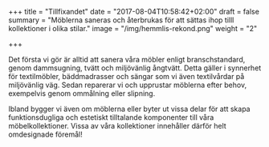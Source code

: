 +++
title = "Tillfixandet"
date = "2017-08-04T10:58:42+02:00"
draft = false
summary = "Möblerna saneras och återbrukas för att sättas ihop tilll kollektioner i olika stilar."
image = "/img/hemmlis-rekond.png"
weight = "2"

+++

Det första vi gör är alltid att sanera våra möbler enligt branschstandard, genom dammsugning, tvätt och miljövänlig ångtvätt. Detta gäller i synnerhet för textilmöbler, bäddmadrasser och sängar som vi även textilvårdar på miljövänlig väg. Sedan reparerar vi och upprustar möblerna efter behov, exempelvis genom ommålning eller slipning.

Ibland bygger vi även om möblerna eller byter ut vissa delar för att skapa funktionsdugliga och estetiskt tilltalande komponenter till våra möbelkollektioner. Vissa av våra kollektioner innehåller därför helt omdesignade föremål!